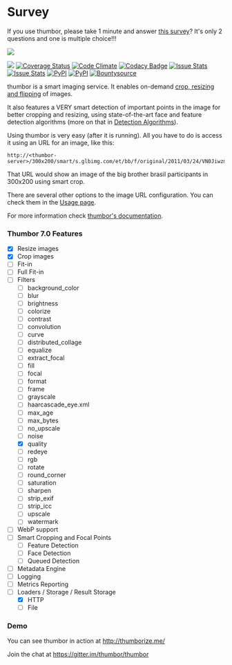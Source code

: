 # Survey

If you use thumbor, please take 1 minute and answer [this survey](http://t.co/qPBLXJX0mi)? It's only 2 questions and one is multiple choice!!!

[<img src="https://raw.github.com/thumbor/thumbor/master/logo-thumbor.png">](https://github.com/thumbor/thumbor)

[<img src="https://secure.travis-ci.org/thumbor/thumbor.png?branch=master">](http://travis-ci.org/thumbor/thumbor)
[![Coverage Status](https://coveralls.io/repos/thumbor/thumbor/badge.svg?branch=master&service=github)](https://coveralls.io/github/thumbor/thumbor?branch=master)
[![Code Climate](https://codeclimate.com/github/thumbor/thumbor/badges/gpa.svg)](https://codeclimate.com/github/thumbor/thumbor)
[![Codacy Badge](https://api.codacy.com/project/badge/373e13c719c0417f84f0d7d363c9d539)](https://www.codacy.com/app/heynemann/thumbor)
[![Issue Stats](http://issuestats.com/github/thumbor/thumbor/badge/pr)](http://issuestats.com/github/thumbor/thumbor)
[![Issue Stats](http://issuestats.com/github/thumbor/thumbor/badge/issue)](http://issuestats.com/github/thumbor/thumbor) 
[![PyPI](https://img.shields.io/pypi/v/thumbor.svg)](https://pypi.python.org/pypi/thumbor)
[![PyPI](https://img.shields.io/pypi/dm/thumbor.svg)](https://pypi.python.org/pypi/thumbor)
[![Bountysource](https://www.bountysource.com/badge/tracker?tracker_id=257692)](https://www.bountysource.com/trackers/257692-globocom-thumbor?utm_source=257692&utm_medium=shield&utm_campaign=TRACKER_BADGE)

thumbor is a smart imaging service. It enables on-demand [crop, resizing and flipping](http://thumbor.readthedocs.io/en/latest/crop_and_resize_algorithms.html) of images.

It also features a VERY smart detection of important points in the image for better cropping and resizing, using state-of-the-art face and feature detection algorithms (more on that in [Detection Algorithms](http://thumbor.readthedocs.io/en/latest/detection_algorithms.html)).

Using thumbor is very easy (after it is running). All you have to do is access it using an URL for an image, like this:

```
http://<thumbor-server>/300x200/smart/s.glbimg.com/et/bb/f/original/2011/03/24/VN0JiwzmOw0b0lg.jpg
```

That URL would show an image of the big brother brasil participants in 300x200 using smart crop.

There are several other options to the image URL configuration. You can check them in the [Usage page](http://thumbor.readthedocs.io/en/latest/usage.html).

For more information check [thumbor's
documentation](http://thumbor.readthedocs.org/en/latest/index.html "thumbor docs").

### Thumbor 7.0 Features

- [x] Resize images
- [x] Crop images
- [ ] Fit-in
- [ ] Full Fit-in
- [ ] Filters
   - [ ] background_color
   - [ ] blur
   - [ ] brightness
   - [ ] colorize
   - [ ] contrast
   - [ ] convolution
   - [ ] curve
   - [ ] distributed_collage
   - [ ] equalize
   - [ ] extract_focal
   - [ ] fill
   - [ ] focal
   - [ ] format
   - [ ] frame
   - [ ] grayscale
   - [ ] haarcascade_eye.xml
   - [ ] max_age
   - [ ] max_bytes
   - [ ] no_upscale
   - [ ] noise
   - [x] quality
   - [ ] redeye
   - [ ] rgb
   - [ ] rotate
   - [ ] round_corner
   - [ ] saturation
   - [ ] sharpen
   - [ ] strip_exif
   - [ ] strip_icc
   - [ ] upscale
   - [ ] watermark
- [ ] WebP support
- [ ] Smart Cropping and Focal Points
   - [ ] Feature Detection
   - [ ] Face Detection
   - [ ] Queued Detection
- [ ] Metadata Engine
- [ ] Logging
- [ ] Metrics Reporting
- [ ] Loaders / Storage / Result Storage
   - [x] HTTP
   - [ ] File

### Demo

You can see thumbor in action at http://thumborize.me/



Join the chat at https://gitter.im/thumbor/thumbor
